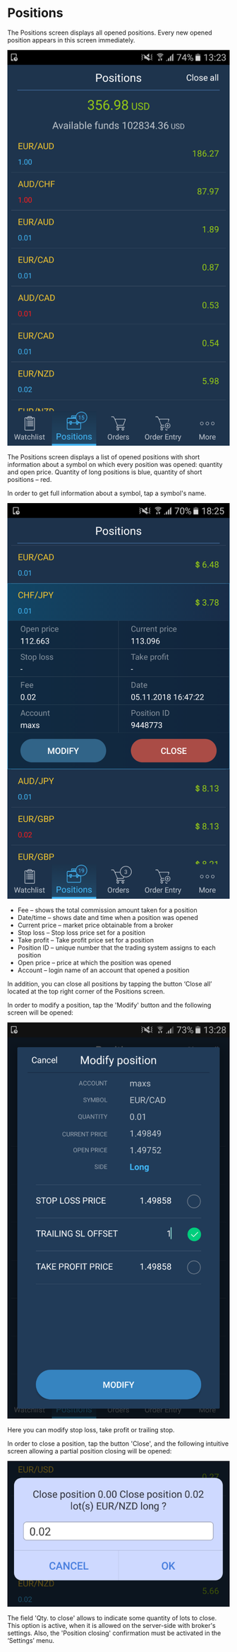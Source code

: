 # Positions

The Positions screen displays all opened positions. Every new opened position appears in this screen immediately.

![](../../../.gitbook/assets/1%20%2813%29.png)


The Positions screen displays a list of opened positions with short information about a symbol on which every position was opened: quantity and open price. Quantity of long positions is blue, quantity of short positions – red.

In order to get full information about a symbol, tap a symbol's name.

![](../../../.gitbook/assets/android-positions.png)

* Fee – shows the total commission amount taken for a position
* Date/time – shows date and time when a position was opened
* Current price – market price obtainable from a broker
* Stop loss – Stop loss price set for a position
* Take profit – Take profit price set for a position
* Position ID – unique number that the trading system assigns to each position
* Open price – price at which the position was opened
* Account – login name of an account that opened a position

In addition, you can close all positions by tapping the button ‘Close all’ located at the top right corner of the Positions screen.

In order to modify a position, tap the 'Modify' button and the following screen will be opened:

![](../../../.gitbook/assets/3%20%2831%29.png)


Here you can modify stop loss, take profit or trailing stop.

In order to close a position, tap the button 'Close', and the following intuitive screen allowing a partial position closing will be opened:   

![](../../../.gitbook/assets/4%20%2827%29.png)

The field 'Qty. to close' allows to indicate some quantity of lots to close. This option is active, when it is allowed on the server-side with broker's settings. Also, the 'Position closing' confirmation must be activated in the ‘Settings’ menu.
